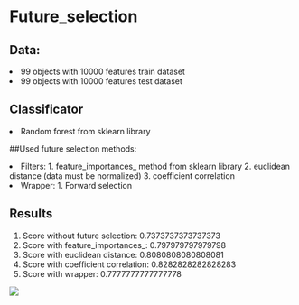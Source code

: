 # Future_selection

## Data:
<li> 99 objects with 10000 features train dataset
<li> 99 objects with 10000 features test dataset

## Classificator
<li> Random forest from sklearn library

##Used future selection methods:
<li> Filters:
  1. feature_importances_ method from sklearn library
  2. euclidean distance (data must be normalized)
  3. coefficient correlation
<li> Wrapper:
  1. Forward selection

## Results

1. Score without future selection:     0.7373737373737373
2. Score with feature_importances_:    0.797979797979798
3. Score with euclidean distance:      0.8080808080808081
4. Score with coefficient correlation: 0.8282828282828283
5. Score with wrapper:                 0.7777777777777778

<img src="https://imgur.com/awP2FBW.jpg">
